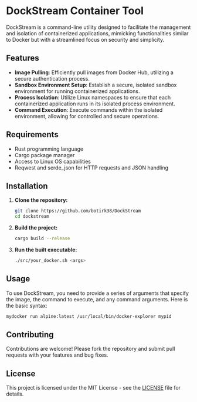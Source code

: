 # DockStream Container Tool

DockStream is a command-line utility designed to facilitate the management and isolation of containerized applications, mimicking functionalities similar to Docker but with a streamlined focus on security and simplicity.

## Features

- **Image Pulling**: Efficiently pull images from Docker Hub, utilizing a secure authentication process.
- **Sandbox Environment Setup**: Establish a secure, isolated sandbox environment for running containerized applications.
- **Process Isolation**: Utilize Linux namespaces to ensure that each containerized application runs in its isolated process environment.
- **Command Execution**: Execute commands within the isolated environment, allowing for controlled and secure operations.

## Requirements

- Rust programming language
- Cargo package manager
- Access to Linux OS capabilities
- Reqwest and serde_json for HTTP requests and JSON handling

## Installation

1. **Clone the repository:**
   ```bash
   git clone https://github.com/botirk38/DockStream
   cd dockstream
   ```

2. **Build the project:**
   ```bash
   cargo build --release
   ```

3. **Run the built executable:**
   ```bash
   ./src/your_docker.sh <args>
   ```

## Usage

To use DockStream, you need to provide a series of arguments that specify the image, the command to execute, and any command arguments. Here is the basic syntax:

```bash
mydocker run alpine:latest /usr/local/bin/docker-explorer mypid

```


## Contributing

Contributions are welcome! Please fork the repository and submit pull requests with your features and bug fixes.

## License

This project is licensed under the MIT License - see the [LICENSE](LICENSE) file for details.


